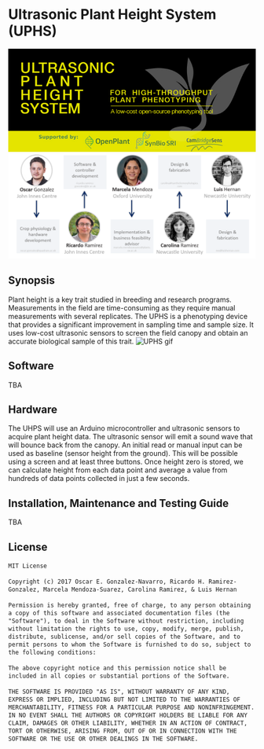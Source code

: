 # Ultrasonic Plant Height System (UPHS)
![UPHS banner](Images/banner.jpg)
![team](Images/UPHS_team.png)

## Synopsis
Plant height is a key trait studied in breeding and research programs. Measurements in the field are time-consuming as they require manual measurements with several replicates.  The UPHS is a phenotyping device that provides a significant improvement in sampling time and sample size. It uses low-cost ultrasonic sensors to screen the field canopy and obtain an accurate biological sample of this trait.
![UPHS gif](Images/UPHS.gif)

## Software
TBA

## Hardware
The UHPS will use an Arduino microcontroller and ultrasonic sensors to acquire plant height data. The ultrasonic sensor will emit a sound wave that will bounce back from the canopy. An initial read or manual input can be used as baseline (sensor height from the ground). This will be possible using a screen and at least three buttons. Once height zero is stored, we can calculate height from each data point and average a value from hundreds of data points collected in just a few seconds.

## Installation, Maintenance and Testing Guide
TBA

## License
    MIT License

	Copyright (c) 2017 Oscar E. Gonzalez-Navarro, Ricardo H. Ramirez-Gonzalez, Marcela Mendoza-Suarez, Carolina Ramirez, & Luis Hernan

	Permission is hereby granted, free of charge, to any person obtaining a copy of this software and associated documentation files (the "Software"), to deal in the Software without restriction, including without limitation the rights to use, copy, modify, merge, publish, distribute, sublicense, and/or sell copies of the Software, and to permit persons to whom the Software is furnished to do so, subject to the following conditions:

    The above copyright notice and this permission notice shall be included in all copies or substantial portions of the Software.

    THE SOFTWARE IS PROVIDED "AS IS", WITHOUT WARRANTY OF ANY KIND, EXPRESS OR IMPLIED, INCLUDING BUT NOT LIMITED TO THE WARRANTIES OF MERCHANTABILITY, FITNESS FOR A PARTICULAR PURPOSE AND NONINFRINGEMENT. IN NO EVENT SHALL THE AUTHORS OR COPYRIGHT HOLDERS BE LIABLE FOR ANY CLAIM, DAMAGES OR OTHER LIABILITY, WHETHER IN AN ACTION OF CONTRACT, TORT OR OTHERWISE, ARISING FROM, OUT OF OR IN CONNECTION WITH THE SOFTWARE OR THE USE OR OTHER DEALINGS IN THE SOFTWARE.

